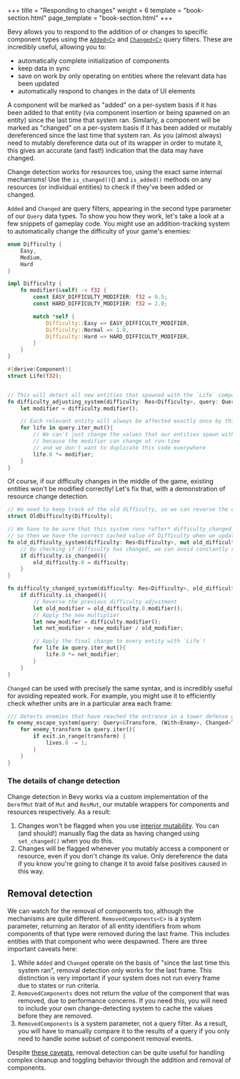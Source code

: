 +++
title = "Responding to changes"
weight = 6
template = "book-section.html"
page_template = "book-section.html"
+++

Bevy allows you to respond to the addition of or changes to specific component types using the [`Added<C>`](https://docs.rs/bevy/latest/bevy/ecs/query/struct.Added.html) and [`Changed<C>`](https://docs.rs/bevy/latest/bevy/ecs/query/struct.Changed.html) query filters.
These are incredibly useful, allowing you to:

- automatically complete initialization of components
- keep data in sync
- save on work by only operating on entities where the relevant data has been updated
- automatically respond to changes in the data of UI elements

A component will be marked as "added" on a per-system basis if it has been added to that entity (via component insertion or being spawned on an entity) since the last time that system ran.
Similarly, a component will be marked as "changed" on a per-system basis if it has been added or mutably dereferenced since the last time that system ran.
As you (almost always) need to mutably dereference data out of its wrapper in order to mutate it, this gives an accurate (and fast!) indication that the data may have changed.

Change detection works for resources too, using the exact same internal mechanisms!
Use the `is_changed()`() and `is_added()` methods on any resources (or individual entities) to check if they've been added or changed.

`Added` and `Changed` are query filters, appearing in the second type parameter of our `Query` data types.
To show you how they work, let's take a look at a few snippets of gameplay code.
You might use an addition-tracking system to automatically change the difficulty of your game's enemies:

```rust
enum Difficulty {
	Easy,
	Medium,
	Hard
}

impl Difficulty {
	fn modifier(&self) -> f32 {
		const EASY_DIFFICULTY_MODIFIER: f32 = 0.5;
		const HARD_DIFFICULTY_MODIFIER: f32 = 2.0;

		match *self {
			Difficulty::Easy => EASY_DIFFICULTY_MODIFIER,
			Difficulty::Normal => 1.0,
			Difficulty::Hard => HARD_DIFFICULTY_MODIFIER,
		}
	}
}

#[derive(Component)]
struct Life(f32);


// This will detect all new entities that spawned with the `Life` component, or entities who just had that component added
fn difficulty_adjusting_system(difficulty: Res<Difficulty>, query: Query<&mut Life, Added<Life>>){
	let modifier = difficulty.modifier();

	// Each relevant entity will always be affected exactly once by this system
	for life in query.iter_mut(){
		// We can't just change the values that our entities spawn with,
		// because the modifier can change at run-time
		// and we don't want to duplicate this code everywhere
		life.0 *= modifier;
	} 
}
```

Of course, if our difficulty changes in the middle of the game, existing entities won't be modified correctly!
Let's fix that, with a demonstration of resource change detection.

```rust
// We need to keep track of the old difficulty, so we can reverse the changes easily
struct OldDifficulty(Difficulty);

// We have to be sure that this system runs *after* difficulty_changed_system
// so then we have the correct cached value of Difficulty when we update enemy stats
fn old_difficulty_system(difficulty: Res<Difficulty>, mut old_difficulty: ResMut<OldDifficulty>){
	// By checking if difficulty has changed, we can avoid constantly rewriting this value
	if difficulty.is_changed(){
		old_difficulty.0 = difficulty;
	}
}

fn difficulty_changed_system(difficulty: Res<Difficulty>, old_difficulty: Res<OldDifficulty> query: Query<&mut Life>){
	if difficulty.is_changed(){
		// Reverse the previous difficulty adjustment
		let old_modifier = old_difficulty.0.modifier();
		// Apply the new multiplier
		let new_modifer = difficulty.modifier();
		let net_modifier = new_modifier / old_modifier;

		// Apply the final change to every entity with `Life`!
		for life in query.iter_mut(){
			life.0 *= net_modifier;
		} 
	}
}
```

`Changed` can be used with precisely the same syntax, and is incredibly useful for avoiding repeated work.
For example, you might use it to efficiently check whether units are in a particular area each frame:

```rust
/// Detects enemies that have reached the entrance in a tower defense game
fn enemy_escape_system(query: Query<&Transform, (With<Enemy>, Changed<Transform>>>, exit: Res<Exit>, lives: ResMut<Lives>){
	for enemy_transform in query.iter(){
		if exit.in_range(transform) {
			lives.0 -= 1;
		}
	}
}
```

### The details of change detection

Change detection in Bevy works via a custom implementation of the `DerefMut` trait of `Mut` and `ResMut`, our mutable wrappers for components and resources respectively.
As a result:

1. Changes won't be flagged when you use [interior mutability](https://doc.rust-lang.org/book/ch15-05-interior-mutability.html). You can (and should!) manually flag the data as having changed using `set_changed()` when you do this.
2. Changes will be flagged whenever you mutably access a component or resource, even if you don't change its value. Only dereference the data if you know you're going to change it to avoid false positives caused in this way.

## Removal detection

We can watch for the removal of components too, although the mechanisms are quite different.
`RemovedComponents<C>` is a system parameter, returning an iterator of all entity identifiers from whom components of that type were removed during the last frame.
This includes entities with that component who were despawned.
There are three important caveats here:

1. While `Added` and `Changed` operate on the basis of "since the last time this system ran", removal detection only works for the last frame. This distinction is very important if your system does not run every frame due to states or run criteria.
2. `RemovedComponents` does not return the *value* of the component that was removed, due to performance concerns. If you need this, you will need to include your own change-detecting system to cache the values before they are removed.
3. `RemovedComponents` is a system parameter, not a query filter. As a result, you will have to manually compare it to the results of a query if you only need to handle some subset of component removal events.

Despite [these caveats](https://github.com/bevyengine/bevy/issues/2148), removal detection can be quite useful for handling complex cleanup and toggling behavior through the addition and removal of components.
